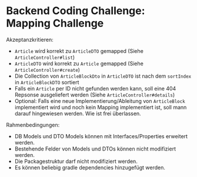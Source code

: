 # Backend Coding Challenge: Mapping Challenge

Akzeptanzkritieren: 
 - `Article` wird korrekt zu `ArticleDTO` gemapped (Siehe `ArticleController#list`)
 - `ArticleDTO` wird korrekt zu `Article` gemapped (Siehe `ArticleController#create`)
 - Die Collection von `ArticleBlockDto` in `ArticleDTO` ist nach dem `sortIndex` in `ArticleBlockDTO` sortiert
 - Falls ein `Article` per ID nicht gefunden werden kann, soll eine 404 Repsonse ausgeliefert werden (Siehe `ArticleController#details`)
 - Optional: Falls eine neue Implementierung/Ableitung von `ArticleBlock` implementiert wird und noch kein Mapping implementiert ist,
   soll mann darauf hingewiesen werden. Wie ist frei überlassen.
 
Rahmenbedingungen:
 - DB Models und DTO Models können mit Interfaces/Properties erweitert werden.
 - Bestehende Felder von Models und DTOs können nicht modifiziert werden. 
 - Die Packagestruktur darf nicht modifiziert werden. 
 - Es können beliebig gradle dependencies hinzugefügt werden. 
 
